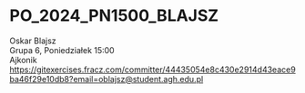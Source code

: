 # PO_2024_PN1500_BLAJSZ

Oskar Blajsz<br />
Grupa 6, Poniedziałek 15:00<br />
Ajkonik<br />
https://gitexercises.fracz.com/committer/44435054e8c430e2914d43eace9ba46f29e10db8?email=oblajsz@student.agh.edu.pl
